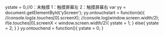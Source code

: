 ystate = 0;//0：未触摸 1：触摸屏幕左 2：触摸屏幕右
var yy = document.getElementById('yScreen');
yy.ontouchstart = function(e){
	//console.log(e.touches[0].screenX);
	//console.log(window.screen.width/2);
	if(e.touches[0].screenX < window.screen.width/2){
		ystate = 1;
	}
	else{
		ystate = 2;
	}
}
yy.ontouchend = function(){
	ystate = 0;
}
